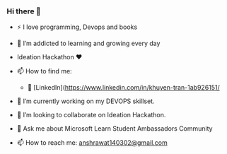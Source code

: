 ### Hi there 👋


- :zap: I love programming, Devops and books
- 🌱 I’m addicted to learning and growing every day
- Ideation Hackathon ❤️

- 📫 How to find me: 
   - :office: [LinkedIn](https://www.linkedin.com/in/khuyen-tran-1ab926151/
 
 - 🔭 I’m currently working on my DEVOPS skillset.
- 👯 I’m looking to collaborate on Ideation Hackathon.
- 💬 Ask me about Microsoft Learn Student Ambassadors Community
- 📫 How to reach me: anshrawat140302@gmail.com
